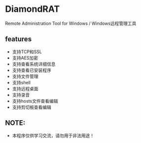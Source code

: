 # DiamondRAT
Remote Administration Tool for Windows / Windows远程管理工具

## features

- 支持TCP和SSL
- 支持AES加密
- 支持查看系统详细信息
- 支持查看已安装程序
- 支持文件管理
- 支持shell
- 支持远程桌面
- 支持录音
- 支持hosts文件查看编辑
- 支持剪切板查看编辑

## NOTE:

- 本程序仅供学习交流，请勿用于非法用途！
